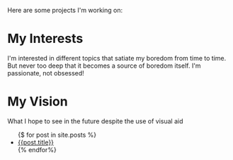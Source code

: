 Here are some projects I'm working on:

# My Interests

I'm interested in different topics that satiate my boredom from time to time. But never too deep that it becomes a source of boredom itself. I'm passionate, not obsessed!

# My Vision

What I hope to see in the future despite the use of visual aid

<ul>
  {$ for post in site.posts %}
  <li>
    <a href="{{post.url}}">{{post.title}}</a>
  </li>
  {% endfor%}
</ul>
  
  
